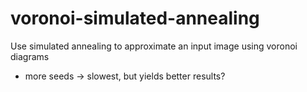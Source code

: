# voronoi-simulated-annealing
Use simulated annealing to approximate an input image using voronoi diagrams


- more seeds -> slowest, but yields better results?